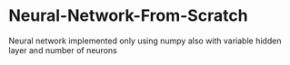 # Neural-Network-From-Scratch
Neural network implemented only using numpy also with variable hidden layer and number of neurons

